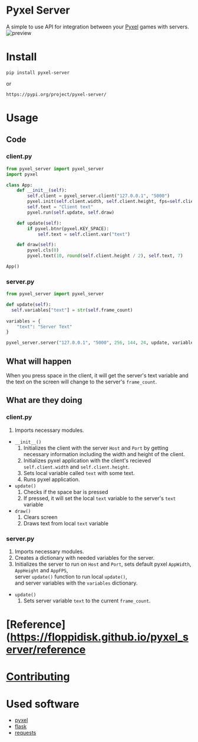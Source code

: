# Pyxel Server
A simple to use API for integration between your [Pyxel](https://github.com/kitao/pyxel) games with servers.  
![preview](https://github.com/FloppiDisk/pyxel_server/raw/main/preview.gif?raw=true)
# Install
```
pip install pyxel-server
```  
or
```
https://pypi.org/project/pyxel-server/
```
# Usage
## Code
### client.py
```python
from pyxel_server import pyxel_server
import pyxel

class App:
    def __init__(self):
        self.client = pyxel_server.client("127.0.0.1", "5000")
        pyxel.init(self.client.width, self.client.height, fps=self.client.fps)
        self.text = "Client text"
        pyxel.run(self.update, self.draw)

    def update(self):
        if pyxel.btnr(pyxel.KEY_SPACE):
            self.text = self.client.var("text")

    def draw(self):
        pyxel.cls(0)
        pyxel.text(10, round(self.client.height / 2), self.text, 7)

App()
```
### server.py
```python
from pyxel_server import pyxel_server

def update(self):
  self.variables["text"] = str(self.frame_count)
  
variables = {
    "text": "Server Text"
}

pyxel_server.server("127.0.0.1", "5000", 256, 144, 24, update, variables=variables)
```
## What will happen
When you press space in the client, it will get the server's text variable and the text on the screen will change to the server's `frame_count`.  
## What are they doing
### client.py
1. Imports necessary modules.  
* `__init__()`  
  1. Initializes the client with the server `Host` and `Port` by getting necessary information including the width and height of the client.  
    2. Initializes pyxel application with the client's recieved `self.client.width` and `self.client.height`.  
    3. Sets local variable called `text` with some text.  
    4. Runs pyxel application.  
* `update()`  
  1. Checks if the space bar is pressed  
    1. If pressed, it will set the local `text` variable to the server's `text` variable  
* `draw()`  
  1. Clears screen  
  2. Draws text from local `text` variable  
### server.py
1. Imports necessary modules.  
2. Creates a dictionary with needed variables for the server.  
3. Initializes the server to run on `Host` and `Port`, sets default pyxel `AppWidth`, `AppHeight` and `AppFPS`,  
    server `update()` function to run local `update()`,  
    and server variables with the `variables` dictionary.  
* `update()`  
  1. Sets server variable `text` to the current `frame_count`. 
# [Reference](https://floppidisk.github.io/pyxel_server/reference
# [Contributing](https://floppidisk.github.io/pyxel_server/contribute)
# Used software
* [pyxel](https://github.com/kitao/pyxel)  
* [flask](https://flask.palletsprojects.com)  
* [requests](https://docs.python-requests.org)  
